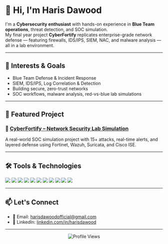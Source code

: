 # 👋 Hi, I'm Haris Dawood

I'm a **Cybersecurity enthusiast** with hands-on experience in **Blue Team operations**, threat detection, and SOC simulation.  
My final year project **CyberFortify** replicates enterprise-grade network defense — featuring firewalls, IDS/IPS, SIEM, NAC, and malware analysis — all in a lab environment.

---

## 🧠 Interests & Goals

- Blue Team Defense & Incident Response  
- SIEM, IDS/IPS, Log Correlation & Detection  
- Building secure, zero-trust networks  
- SOC workflows, malware analysis, red-vs-blue lab simulations  

---

## 🚀 Featured Project

### 🔐 [CyberFortify – Network Security Lab Simulation](https://github.com/Haris-Rx/CyberFortify-Fyp)
A real-world SOC simulation project with 15+ attacks, real-time alerts, and layered defense using Fortinet, Wazuh, Suricata, and Cisco ISE.

---

## 🛠️ Tools & Technologies

<p align="left">
  <img src="https://img.shields.io/badge/Fortinet-FC0000?style=for-the-badge&logo=fortinet&logoColor=white" />
  <img src="https://img.shields.io/badge/Cisco%20ISE-1A1F71?style=for-the-badge&logo=cisco&logoColor=white" />
  <img src="https://img.shields.io/badge/Wazuh-005F9E?style=for-the-badge&logo=wazuh&logoColor=white" />
  <img src="https://img.shields.io/badge/Suricata-FF9933?style=for-the-badge&logo=suricata&logoColor=white" />
  <img src="https://img.shields.io/badge/Kali%20Linux-557C94?style=for-the-badge&logo=kalilinux&logoColor=white" />
  <img src="https://img.shields.io/badge/Metasploit-2E2E2E?style=for-the-badge&logo=metasploit&logoColor=white" />
  <img src="https://img.shields.io/badge/Splunk-000000?style=for-the-badge&logo=splunk&logoColor=white" />
  <img src="https://img.shields.io/badge/EVE--NG-000000?style=for-the-badge&logoColor=white" />
  <img src="https://img.shields.io/badge/Wireshark-1679A7?style=for-the-badge&logo=wireshark&logoColor=white" />
  <img src="https://img.shields.io/badge/Python-3776AB?style=for-the-badge&logo=python&logoColor=white" />
  <img src="https://img.shields.io/badge/Bash-121011?style=for-the-badge&logo=gnubash&logoColor=white" />
</p>

---

## 📫 Let's Connect

- 📧 Email: [harisdawoodofficial@gmail.com](mailto:hdpro1223@gmail.com)  
- 🔗 LinkedIn: [linkedin.com/in/harisdawood](www.linkedin.com/in/haris-dawood-b69195282)

---

<p align="center">
  <img src="https://komarev.com/ghpvc/?username=Haris-Rx&label=Profile+Views&color=0e75b6&style=flat" alt="Profile Views" />
</p>
